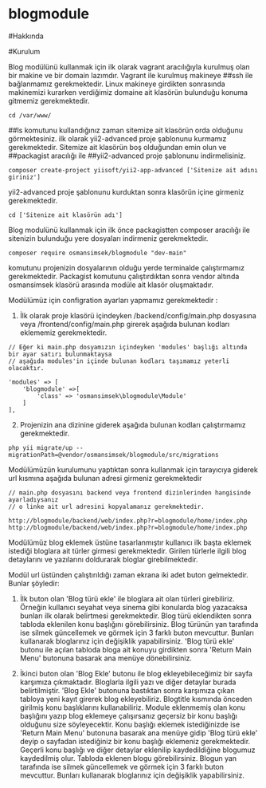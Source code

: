 # blogmodule

#Hakkında

#Kurulum

Blog modülünü kullanmak için ilk olarak vagrant aracılığıyla kurulmuş olan bir makine ve bir domain lazımdır.
Vagrant ile kurulmuş makineye ##ssh ile bağlanmamız gerekmektedir.
Linux makineye girdikten sonrasında makinemizi kurarken verdiğimiz domaine ait klasörün bulunduğu konuma gitmemiz gerekmektedir.

    cd /var/www/
    
##ls komutunu kullandığınız zaman sitemize ait klasörün orda olduğunu görmektesiniz.
ilk olarak yii2-advanced proje şablonunu kurmamız gerekmektedir.
Sitemize ait klasörün boş olduğundan emin olun ve ##packagist aracılığı ile ##yii2-advanced proje şablonunu indirmelisiniz.

    composer create-project yiisoft/yii2-app-advanced ['Sitenize ait adını giriniz']

yii2-advanced proje şablonunu kurduktan sonra klasörün içine girmeniz gerekmektedir.

    cd ['Sitenize ait klasörün adı']
    
Blog modulünü kullanmak için ilk önce packagistten composer aracılığı ile sitenizin bulunduğu yere dosyaları indirmeniz gerekmektedir.
 
    composer require osmansimsek/blogmodule "dev-main"

komutunu projenizin dosyalarının olduğu yerde terminalde çalıştırmamız gerekmektedir.
Packagist komutunu çalıştırdıktan sonra vendor altında osmansimsek klasörü arasında modüle ait klasör oluşmaktadır.

Modülümüz için configration ayarları yapmamız gerekmektedir :
  
  1) İlk olarak proje klasörü içindeyken /backend/config/main.php dosyasına veya /frontend/config/main.php girerek aşağıda bulunan kodları eklememiz gerekmektedir.
  
    // Eğer ki main.php dosyamızın içindeyken 'modules' başlığı altında bir ayar satırı bulunmaktaysa 
    // aşağıda modules'in içinde bulunan kodları taşımamız yeterli olacaktır.
    
    'modules' => [
        'blogmodule' =>[
            'class' => 'osmansimsek\blogmodule\Module'
        ]
    ],
    
  2) Projenizin ana dizinine giderek aşağıda bulunan kodları çalıştırmamız gerekmektedir.
  
    php yii migrate/up --migrationPath=@vendor/osmansimsek/blogmodule/src/migrations
   
Modülümüzün kurulumunu yaptıktan sonra kullanmak için tarayıcıya giderek url kısmına aşağıda bulunan adresi girmeniz gerekmektedir

    // main.php dosyasını backend veya frontend dizinlerinden hangisinde ayarladıysanız
    // o linke ait url adresini kopyalamanız gerekmektedir.
    
    http://blogmodule/backend/web/index.php?r=blogmodule/home/index.php
    http://blogmodule/backend/web/index.php?r=blogmodule/home/index.php
    
Modülümüz blog eklemek üstüne tasarlanmıştır kullanıcı ilk başta eklemek istediği bloglara ait türler girmesi gerekmektedir.
Girilen türlerle ilgili blog detaylarını ve yazılarını doldurarak bloglar girebilmektedir.

Modül url üstünden çalıştırıldığı zaman ekrana iki adet buton gelmektedir. Bunlar şöyledir:
  
   1) İlk buton olan 'Blog türü ekle' ile bloglara ait olan türleri girebiliriz. Örneğin kullanıcı seyahat veya sinema gibi konularda blog yazacaksa bunları
   ilk olarak belirtmesi gerekmektedir. Blog türü eklendikten sonra tabloda eklenilen konu başlığını görebilirsiniz. Blog türünün yan tarafında ise silmek güncellemek ve 
   görmek için 3 farklı buton mevcuttur. Bunları kullanarak bloglarınız için değişiklik yapabilirsiniz. 'Blog türü ekle' butonu ile açılan tabloda bloga ait konuyu 
   girdikten sonra 'Return Main Menu' butonuna basarak ana menüye dönebilirsiniz.
   
   2) İkinci buton olan 'Blog Ekle' butonu ile blog ekleyebileceğimiz bir sayfa karşımıza çıkmaktadır. Bloglarla ilgili yazı ve diğer detaylar burada belirtilmiştir.
   'Blog Ekle' butonuna bastıktan sonra karşımıza çıkan tabloya yeni kayıt girerek blog ekleyebiliriz. Blogtitle kısmında önceden girilmiş konu başlıklarını kullanabiliriz.
   Module eklenmemiş olan konu başlığını yazıp blog eklemeye çalışırsanız geçersiz bir konu başlığı olduğunu size söyleyecektir. Konu başlığı eklemek istediğinizde ise 
   'Return Main Menu' butonuna basarak ana menüye gidip 'Blog türü ekle' deyip o sayfadan istediğiniz bir konu başlığı eklemeniz gerekmektedir. Geçerli konu başlığı ve 
   diğer detaylar eklenilip kaydedildiğine blogumuz kaydedilmiş olur. Tabloda eklenen blogu görebilirsiniz. Blogun yan tarafında ise silmek güncellemek ve görmek için 3
   farklı buton mevcuttur. Bunları kullanarak bloglarınız için değişiklik yapabilirsiniz.
